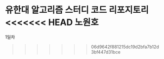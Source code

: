 유한대 알고리즘 스터디 코드 리포지토리
<<<<<<< HEAD
노원호
=======
1일차
>>>>>>> 06d9642f881215dc19d2bfa7b12d3bf447d31bce

